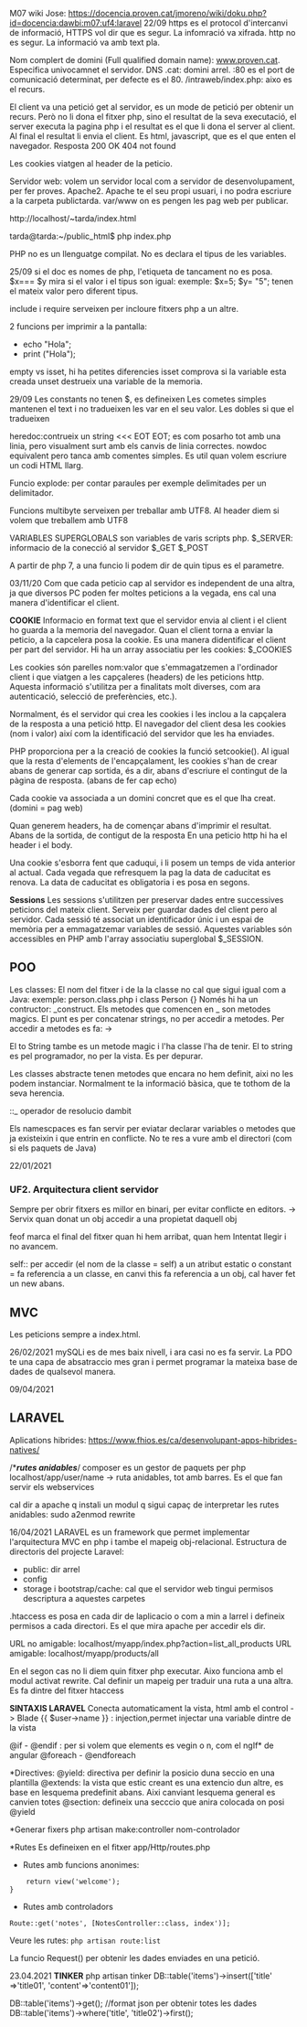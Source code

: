 M07
wiki Jose: https://docencia.proven.cat/jmoreno/wiki/doku.php?id=docencia:dawbi:m07:uf4:laravel
22/09
https es el protocol d'intercanvi de informació, HTTPS vol dir que es segur. La infomració va xifrada. 
http no es segur. La informació va amb text pla.

Nom complert de domini (Full qualified domain name): www.proven.cat. Especifica univocamnet el servidor. DNS
.cat: domini arrel.
:80 es el port de comunicació determinat, per defecte es el 80.
/intraweb/index.php: aixo es el recurs. 

El client va una petició get al servidor, es un mode de petició per obtenir un recurs.
Però no li dona el fitxer php, sino el resultat de la seva executació, el server executa la pagina php i el resultat es el que li dona el server al client.
Al final el resultat li envia el client. Es html, javascript, que es el que enten el navegador.
Resposta 200 OK
         404 not found

Les cookies viatgen al header de la peticio.


Servidor web: volem un servidor local com a servidor de desenvolupament, per fer proves.
Apache2.
Apache te el seu propi usuari, i no podra escriure a la carpeta publictarda. 
var/www on es pengen les pag web per publicar.

http://localhost/~tarda/index.html

tarda@tarda:~/public_html$ php index.php

PHP no es un llenguatge compilat.
No es declara el tipus de les variables.


25/09
si el doc es nomes de php, l'etiqueta de tancament no es posa.
$x=== $y mira si el valor i el tipus son igual: exemple:
$x=5;
$y= "5"; 
tenen el mateix valor pero diferent tipus.

include i require serveixen per incloure fitxers php a un altre.

2 funcions per imprimir a la pantalla:
- echo "Hola";
- print ("Hola");


empty vs isset, hi ha petites diferencies
isset comprova si la variable esta creada
unset destrueix una variable de la memoria.

29/09
Les constants no tenen $, es defineixen
Les cometes simples mantenen el text i no tradueixen les var en el seu valor. Les dobles si que el tradueixen

heredoc:contrueix un string <<< EOT
                           EOT;
es com posarho tot amb una linia, pero visualment surt amb els canvis de linia correctes.
nowdoc equivalent pero tanca amb comentes simples. 
Es util quan volem escriure un codi HTML llarg.

Funcio explode: per contar paraules per exemple delimitades per un delimitador.

Funcions multibyte serveixen per treballar amb UTF8.
Al header diem si volem que treballem amb UTF8

VARIABLES SUPERGLOBALS
son variables de varis scripts php.
$_SERVER: informacio de la conecció al servidor
$_GET
$_POST



A partir de php 7, a una funcio li podem dir de quin tipus es el parametre. 

03/11/20
Com que cada peticio cap al servidor es independent de una altra, ja que diversos PC poden fer moltes peticions a la vegada, ens cal una manera d'identificar el client.

**COOKIE**
Informacio en format text que el servidor envia al client i el client ho guarda a la memoria del navegador.
Quan el client torna a enviar la peticio, a la capcelera posa la cookie. Es una manera didentificar el client per part del servidor. 
Hi ha un array associatiu per les cookies: $_COOKIES

 Les cookies són parelles nom:valor que s'emmagatzemen a l'ordinador client i que viatgen a les capçaleres (headers) de les peticions http. Aquesta informació s'utilitza per a finalitats molt diverses, com ara autenticació, selecció de preferències, etc.).

Normalment, és el servidor qui crea les cookies i les inclou a la capçalera de la resposta a una petició http. El navegador del client desa les cookies (nom i valor) així com la identificació del servidor que les ha enviades.

PHP proporciona per a la creació de cookies la funció setcookie(). Al igual que la resta d'elements de l'encapçalament, les cookies s'han de crear abans de generar cap sortida, és a dir, abans d'escriure el contingut de la pàgina de resposta.  (abans de fer cap echo)

Cada cookie va associada a un domini concret que es el que lha creat. (domini = pag web)

Quan generem headers, ha de començar abans d'imprimir el resultat. Abans de la sortida, de contigut de la resposta
En una peticio http hi ha el header i el body.

Una cookie s'esborra fent que caduqui, i li posem un temps de vida anterior al actual.
Cada vegada que refresquem la pag la data de caducitat es renova.
La data de caducitat es obligatoria i es posa en segons. 

**Sessions**
Les sessions s'utilitzen per preservar dades entre successives peticions del mateix client. 
Serveix per guardar dades del client pero al servidor.
Cada sessió té associat un identificador únic i un espai de memòria per a emmagatzemar variables de sessió. Aquestes variables són accessibles en PHP amb l'array associatiu superglobal $_SESSION. 


## POO
Les classes:
El nom del fitxer i de la la classe no cal que sigui igual com a Java: exemple: person.class.php i class Person {}
Només hi ha un contructor: _construct.
Els metodes que comencen en _ son metodes magics.
El punt es per concatenar strings, no per accedir a metodes. Per accedir a metodes es fa: ->

El to String tambe es un metode magic i l'ha classe l'ha de tenir. El to string es pel programador, no per la vista. Es per depurar.

Les classes abstracte tenen metodes que encara no hem definit, aixi no les podem instanciar.
Normalment te la informació bàsica, que te tothom de la seva herencia. 

::_ operador de resolucio dambit

Els namescpaces es fan servir per eviatar declarar variables o metodes que ja existeixin i que entrin en conflicte. 
No te res a vure amb el directori (com si els paquets de Java)




22/01/2021

### UF2. Arquitectura client servidor
Sempre per obrir fitxers es  millor en binari, per evitar conflicte en editors.
-> Servix quan donat un obj accedir a una propietat daquell obj

feof marca el final del fitxer quan hi hem arribat, quan hem Intentat llegir i no avancem.

self:: per accedir (el nom de la classe = self) a un atribut estatic o constant = fa referencia a un classe, en canvi this fa referencia a un obj, cal haver fet un new abans.

## MVC
Les peticions sempre a index.html.


26/02/2021
mySQLi es de mes baix nivell, i ara casi no es fa servir.
La PDO te una capa de absatraccio mes gran i permet programar la mateixa base de dades de qualsevol manera.



09/04/2021
## LARAVEL
Aplications hibrides: https://www.fhios.es/ca/desenvolupant-apps-hibrides-natives/

/****rutes anidables***/
composer es un gestor de paquets per php
localhost/app/user/name -> ruta anidables, tot amb barres. Es el que fan servir els webservices

cal dir a apache q instali un modul q sigui capaç de interpretar les rutes anidables: sudo a2enmod rewrite


16/04/2021
LARAVEL es un framework que permet implementar l'arquitectura MVC en php i tambe el mapeig obj-relacional.
Estructura de directoris del projecte Laravel:
- public: dir arrel
- config
- storage i bootstrap/cache: cal que el servidor web tingui permisos descriptura a aquestes carpetes

.htaccess es posa en cada dir de laplicacio o com a min a larrel i defineix permisos a cada directori. Es el que mira apache per accedir els dir.

URL no amigable: localhost/myapp/index.php?action=list_all_products
URL amigable: localhost/myapp/products/all

En el segon cas no li diem quin fitxer php executar. Aixo funciona amb el modul activat rewrite. Cal definir un mapeig per traduir una ruta a una altra. Es fa dintre del fitxer htaccess


**SINTAXIS LARAVEL**
Conecta automaticament la vista, html amb el control -> Blade
{{ $user->name }} : injection,permet injectar una variable dintre de la vista

@if - @endif : per si volem que elements es vegin o n, com el ngIf* de angular
@foreach - @endforeach

*Directives:
@yield: directiva per definir la posicio duna seccio en una plantilla
@extends: la vista que estic creant es una extencio dun altre, es base en lesquema predefinit abans. Aixi canviant lesquema general es canvien totes
@section: defineix una secccio que anira colocada on posi @yield


*Generar fixers
php artisan make:controller nom-controlador

*Rutes
Es defineixen en el fitxer app/Http/routes.php
- Rutes amb funcions anonimes:
  

```Route::get('/', function(){
	return view('welcome');
}
```

- Rutes amb controladors 

```Route::get('notes', [NotesController::class, index')];```

Veure les rutes: ```php artisan route:list```

La funcio Request() per obtenir les dades enviades en una petició.




23.04.2021
**TINKER**
php artisan tinker
DB::table('items')->insert(['title' =>'title01', 'content'=>'content01']);

DB::table('items')->get(); //format json per obtenir totes les dades
DB::table('items')->where('title', 'title02')->first();





    









